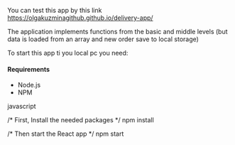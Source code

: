 You can test this app by this link  https://olgakuzminagithub.github.io/delivery-app/

The application implements functions from the basic and middle levels (but data is loaded from an array and new order save to local storage)

To start this app ti you local pc you need:

#### Requirements

- Node.js
- NPM

javascript

/* First, Install the needed packages */
npm install

/* Then start the React app */
npm start


